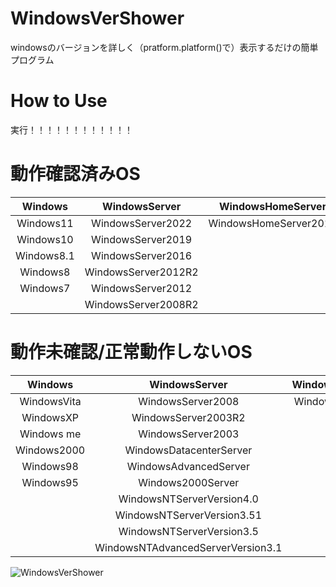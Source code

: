 # WindowsVerShower
windowsのバージョンを詳しく（pratform.platform()で）表示するだけの簡単プログラム

# How to Use
実行！！！！！！！！！！！！

# 動作確認済みOS
|Windows       |WindowsServer      |WindowsHomeServer    |
|:------------:|:-----------------:|:-------------------:|
|Windows11     |WindowsServer2022  |WindowsHomeServer2011|
|Windows10     |WindowsServer2019  |                     |
|Windows8.1    |WindowsServer2016  |                     |
|Windows8      |WindowsServer2012R2|                     |
|Windows7      |WindowsServer2012  |                     |
|              |WindowsServer2008R2|                     |

# 動作未確認/正常動作しないOS
|Windows       |WindowsServer                    |WindowsHomeServer  |
|:------------:|:-------------------------------:|:-----------------:|
|WindowsVita   |WindowsServer2008                |WindowsHomeServer  |
|WindowsXP     |WindowsServer2003R2              |                   |
|Windows me    |WindowsServer2003                |                   |
|Windows2000   |WindowsDatacenterServer          |                   |
|Windows98     |WindowsAdvancedServer            |                   |
|Windows95     |Windows2000Server                |                   |
|              |WindowsNTServerVersion4.0        |                   |
|              |WindowsNTServerVersion3.51       |                   |
|              |WindowsNTServerVersion3.5        |                   |
|              |WindowsNTAdvancedServerVersion3.1|                   |


![WindowsVerShower](https://user-images.githubusercontent.com/63937252/201625714-7035f9af-7d5e-48b8-ae26-f3cfe5591f08.png)
